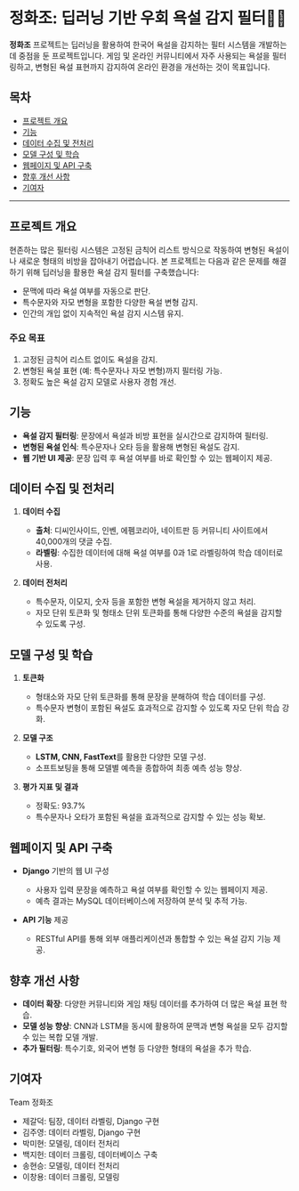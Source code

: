 # 정화조: 딥러닝 기반 우회 욕설 감지 필터🤬🤖

**정화조** 프로젝트는 딥러닝을 활용하여 한국어 욕설을 감지하는 필터 시스템을 개발하는 데 중점을 둔 프로젝트입니다. 게임 및 온라인 커뮤니티에서 자주 사용되는 욕설을 필터링하고, 변형된 욕설 표현까지 감지하여 온라인 환경을 개선하는 것이 목표입니다.

## 목차

- [프로젝트 개요](#프로젝트-개요)
- [기능](#기능)
- [데이터 수집 및 전처리](#데이터-수집-및-전처리)
- [모델 구성 및 학습](#모델-구성-및-학습)
- [웹페이지 및 API 구축](#웹페이지-및-api-구축)
- [향후 개선 사항](#향후-개선-사항)
- [기여자](#기여자)

---

## 프로젝트 개요

현존하는 많은 필터링 시스템은 고정된 금칙어 리스트 방식으로 작동하여 변형된 욕설이나 새로운 형태의 비방을 잡아내기 어렵습니다. 본 프로젝트는 다음과 같은 문제를 해결하기 위해 딥러닝을 활용한 욕설 감지 필터를 구축했습니다:

- 문맥에 따라 욕설 여부를 자동으로 판단.
- 특수문자와 자모 변형을 포함한 다양한 욕설 변형 감지.
- 인간의 개입 없이 지속적인 욕설 감지 시스템 유지.

### 주요 목표
1. 고정된 금칙어 리스트 없이도 욕설을 감지.
2. 변형된 욕설 표현 (예: 특수문자나 자모 변형)까지 필터링 가능.
3. 정확도 높은 욕설 감지 모델로 사용자 경험 개선.

## 기능

- **욕설 감지 필터링**: 문장에서 욕설과 비방 표현을 실시간으로 감지하여 필터링.
- **변형된 욕설 인식**: 특수문자나 오타 등을 활용해 변형된 욕설도 감지.
- **웹 기반 UI 제공**: 문장 입력 후 욕설 여부를 바로 확인할 수 있는 웹페이지 제공.

## 데이터 수집 및 전처리

1. **데이터 수집**
   - **출처**: 디씨인사이드, 인벤, 에펨코리아, 네이트판 등 커뮤니티 사이트에서 40,000개의 댓글 수집.
   - **라벨링**: 수집한 데이터에 대해 욕설 여부를 0과 1로 라벨링하여 학습 데이터로 사용.

2. **데이터 전처리**
   - 특수문자, 이모지, 숫자 등을 포함한 변형 욕설을 제거하지 않고 처리.
   - 자모 단위 토큰화 및 형태소 단위 토큰화를 통해 다양한 수준의 욕설을 감지할 수 있도록 구성.

## 모델 구성 및 학습

1. **토큰화**
   - 형태소와 자모 단위 토큰화를 통해 문장을 분해하여 학습 데이터를 구성.
   - 특수문자 변형이 포함된 욕설도 효과적으로 감지할 수 있도록 자모 단위 학습 강화.

2. **모델 구조**
   - **LSTM, CNN, FastText**를 활용한 다양한 모델 구성.
   - 소프트보팅을 통해 모델별 예측을 종합하여 최종 예측 성능 향상.

3. **평가 지표 및 결과**
   - 정확도: 93.7%
   - 특수문자나 오타가 포함된 욕설을 효과적으로 감지할 수 있는 성능 확보.

## 웹페이지 및 API 구축

- **Django** 기반의 웹 UI 구성
  - 사용자 입력 문장을 예측하고 욕설 여부를 확인할 수 있는 웹페이지 제공.
  - 예측 결과는 MySQL 데이터베이스에 저장하여 분석 및 추적 가능.
  
- **API 기능** 제공
  - RESTful API를 통해 외부 애플리케이션과 통합할 수 있는 욕설 감지 기능 제공.

## 향후 개선 사항

- **데이터 확장**: 다양한 커뮤니티와 게임 채팅 데이터를 추가하여 더 많은 욕설 표현 학습.
- **모델 성능 향상**: CNN과 LSTM을 동시에 활용하여 문맥과 변형 욕설을 모두 감지할 수 있는 복합 모델 개발.
- **추가 필터링**: 특수기호, 외국어 변형 등 다양한 형태의 욕설을 추가 학습.

## 기여자

Team 정화조

- 제갈덕: 팀장, 데이터 라벨링, Django 구현
- 김주영: 데이터 라벨링, Django 구현
- 박미현: 모델링, 데이터 전처리
- 백지헌: 데이터 크롤링, 데이터베이스 구축
- 송현승: 모델링, 데이터 전처리
- 이창용: 데이터 크롤링, 모델링

